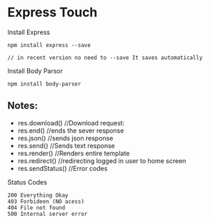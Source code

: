 # Express Touch

Install Express

```
npm install express --save

// in recent version no need to --save It saves automatically
```

Install Body Parsor

```
npm install body-parser

```

## Notes:

- res.download() //Download request:
- res.end() //ends the sever response
- res.json() //sends json response
- res.send() //Sends text response
- res.render() //Renders entire template
- res.redirect() //redirecting logged in user to home screen
- res.sendStatus() //Error codes

Status Codes

```
200 Everything Okay
403 Forbideen (NO acess)
404 File not found
500 Internal server error
```
